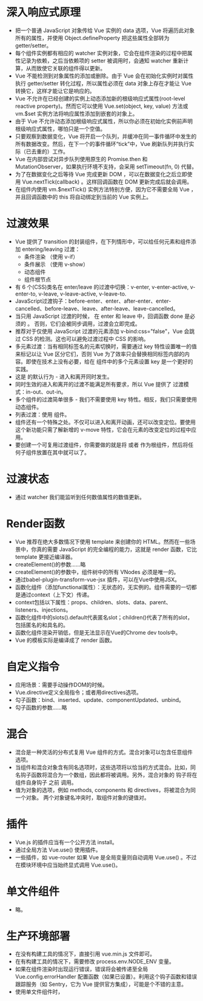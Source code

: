 # 深入响应式原理
- 把一个普通 JavaScript 对象传给 Vue 实例的 data 选项，Vue 将遍历此对象所有的属性，并使用 Object.defineProperty 把这些属性全部转为 getter/setter。
- 每个组件实例都有相应的 watcher 实例对象，它会在组件渲染的过程中把属性记录为依赖，之后当依赖项的 setter 被调用时，会通知 watcher 重新计算，从而致使它关联的组件得以更新。
- Vue 不能检测到对象属性的添加或删除。由于 Vue 会在初始化实例时对属性执行 getter/setter 转化过程，所以属性必须在 data 对象上存在才能让 Vue 转换它，这样才能让它是响应的。
- Vue 不允许在已经创建的实例上动态添加新的根级响应式属性(root-level reactive property)。然而它可以使用 Vue.set(object, key, value) 方法或 vm.$set 实例方法将响应属性添加到嵌套的对象上。
- 由于 Vue 不允许动态添加根级响应式属性，所以你必须在初始化实例前声明根级响应式属性，哪怕只是一个空值。
- 只要观察到数据变化，Vue 将开启一个队列，并缓冲在同一事件循环中发生的所有数据改变。然后，在下一个的事件循环“tick”中，Vue 刷新队列并执行实际（已去重的）工作。
- Vue 在内部尝试对异步队列使用原生的 Promise.then 和 MutationObserver，如果执行环境不支持，会采用 setTimeout(fn, 0) 代替。
- 为了在数据变化之后等待 Vue 完成更新 DOM ，可以在数据变化之后立即使用 Vue.nextTick(callback) 。这样回调函数在 DOM 更新完成后就会调用。
- 在组件内使用 vm.$nextTick() 实例方法特别方便，因为它不需要全局 Vue ，并且回调函数中的 this 将自动绑定到当前的 Vue 实例上。

# 过渡效果
- Vue 提供了 transition 的封装组件，在下列情形中，可以给任何元素和组件添加 entering/leaving 过渡：
    * 条件渲染 （使用 v-if）
    * 条件展示 （使用 v-show）
    * 动态组件
    * 组件根节点
- 有 6 个(CSS)类名在 enter/leave 的过渡中切换：v-enter, v-enter-active, v-enter-to, v-leave, v-leave-active, v-leave-to.
- JavaScript过渡钩子：before-enter、enter、after-enter、enter-cancelled、before-leave、leave、after-leave、leave-cancelled。
- 当只用 JavaScript 过渡的时候， 在 enter 和 leave 中，回调函数 done 是必须的 。 否则，它们会被同步调用，过渡会立即完成。
- 推荐对于仅使用 JavaScript 过渡的元素添加 v-bind:css="false"，Vue 会跳过 CSS 的检测。这也可以避免过渡过程中 CSS 的影响。
- 多元素过渡：当有相同标签名的元素切换时，需要通过 key 特性设置唯一的值来标记以让 Vue 区分它们，否则 Vue 为了效率只会替换相同标签内部的内容。即使在技术上没有必要，给在 <transition> 组件中的多个元素设置 key 是一个更好的实践。
- 这是 <transition> 的默认行为 - 进入和离开同时发生。
- 同时生效的进入和离开的过渡不能满足所有要求，所以 Vue 提供了 过渡模式：in-out、out-in。
- 多个组件的过渡简单很多 - 我们不需要使用 key 特性。相反，我们只需要使用动态组件。
- 列表过渡：使用 <transition-group> 组件。
- <transition-group> 组件还有一个特殊之处。不仅可以进入和离开动画，还可以改变定位。要使用这个新功能只需了解新增的 v-move 特性，它会在元素的改变定位的过程中应用。
- 要创建一个可复用过渡组件，你需要做的就是将 <transition> 或者 <transition-group> 作为根组件，然后将任何子组件放置在其中就可以了。

# 过渡状态
- 通过 watcher 我们能监听到任何数值属性的数值更新。

# Render函数
- Vue 推荐在绝大多数情况下使用 template 来创建你的 HTML。然而在一些场景中，你真的需要 JavaScript 的完全编程的能力，这就是 render 函数，它比 template 更接近编译器。
- createElement()的参数......略
- createElement()的参数中，组件树中的所有 VNodes 必须是唯一的。
- 通过babel-plugin-transform-vue-jsx 插件，可以在Vue中使用JSX。
- 函数化组件（添加functional属性）：无状态的，无实例的。组件需要的一切都是通过context（上下文）传递。
- context包括以下属性：props、children、slots、data、parent、listeners、injections。
- 函数化组件中的slots().default代表匿名slot；children()代表了所有的slot，包括匿名的和具名的。
- 函数化组件渲染开销低，但是无法显示在Vue的Chrome dev tools中。
- Vue 的模板实际是编译成了 render 函数。

# 自定义指令
- 应用场景：需要手动操作DOM的时候。
- Vue.directive定义全局指令；或者用directives选项。
- 勾子函数：bind、inserted、update、componentUpdated、unbind。
- 勾子函数的参数......略

# 混合
- 混合是一种灵活的分布式复用 Vue 组件的方式。混合对象可以包含任意组件选项。
- 当组件和混合对象含有同名选项时，这些选项将以恰当的方式混合。比如，同名钩子函数将混合为一个数组，因此都将被调用。另外，混合对象的 钩子将在组件自身钩子 之前 调用。
- 值为对象的选项，例如 methods, components 和 directives，将被混合为同一个对象。 两个对象键名冲突时，取组件对象的键值对。

# 插件
- Vue.js 的插件应当有一个公开方法 install。
- 通过全局方法 Vue.use() 使用插件。
- 一些插件，如 vue-router 如果 Vue 是全局变量则自动调用 Vue.use() 。不过在模块环境中应当始终显式调用 Vue.use()。

# 单文件组件
- 略。

# 生产环境部署
- 在没有构建工具的情况下，直接引用 vue.min.js 文件即可。
- 在有构建工具的情况下，需要修改 process.env.NODE_ENV 变量。
- 如果在组件渲染时出现运行错误，错误将会被传递至全局 Vue.config.errorHandler 配置函数（如果已设置）。利用这个钩子函数和错误跟踪服务（如 Sentry，它为 Vue 提供官方集成），可能是个不错的主意。
- 使用单文件组件时，<style> 标签在开发运行过程中会被动态实时注入。这样会有移动的运行时开销，并且在做服务端渲染的时候会造成短暂的闪现（因为没有样式）。
- 所以，将所有的CSS抽取出来单独放在一个文件中可以避免上述问题，也方便了CSS压缩和浏览器缓存。

# 路由
- 略。

# 状态管理
- 详见vuex（类Flux实现）。
- Redux 事实上无法感知视图层，所以它能够轻松的通过一些简单绑定和Vue一起使用。vuex区别在于它是一个专门为 vue 应用所设计。这使得它能够更好地和vue进行整合，同时提供简洁的API和改善过的开发体验。

# 单元测试
- 可以使用 Karma 进行自动化测试。
- 由于 Vue 进行 异步更新DOM 的情况，一些依赖DOM更新结果的断言必须在 Vue.nextTick 回调中进行。

# 服务端渲染
- Nuxt 是一个基于 Vue 生态的更高层的框架，为开发服务端渲染的 Vue 应用提供了极其便利的开发体验。更酷的是，你甚至可以用它来做为静态站生成器。
